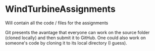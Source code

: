 # WindTurbineAssignments
Will contain all the code / files for the assignments

Git presents the avantage that everyone can work on the source folder (cloned locally) and then submit it to GitHub. One could also work on someone's code by cloning it to its local directory (I guess). 
